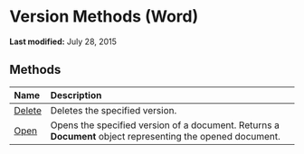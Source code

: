 
# Version Methods (Word)

 **Last modified:** July 28, 2015


## Methods



|**Name**|**Description**|
|:-----|:-----|
| [Delete](51ee32ab-afa9-71f4-216b-996eba46f946.md)|Deletes the specified version.|
| [Open](97880749-0cf1-21bb-e268-8907e424127a.md)|Opens the specified version of a document. Returns a  **Document** object representing the opened document.|
